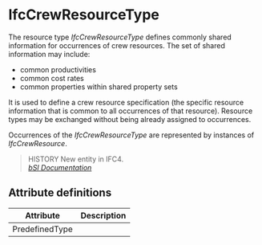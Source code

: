 IfcCrewResourceType
===================
The resource type _IfcCrewResourceType_ defines commonly shared information
for occurrences of crew resources. The set of shared information may include:  
  
* common productivities  
* common cost rates  
* common properties within shared property sets  
  
It is used to define a crew resource specification (the specific resource
information that is common to all occurrences of that resource). Resource
types may be exchanged without being already assigned to occurrences.  
  
Occurrences of the _IfcCrewResourceType_ are represented by instances of
_IfcCrewResource_.  
  
> HISTORY  New entity in IFC4.  
[ _bSI
Documentation_](https://standards.buildingsmart.org/IFC/DEV/IFC4_2/FINAL/HTML/schema/ifcconstructionmgmtdomain/lexical/ifccrewresourcetype.htm)


Attribute definitions
---------------------
| Attribute      | Description   |
|----------------|---------------|
| PredefinedType |               |

